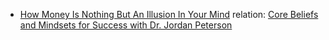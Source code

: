 - [How Money Is Nothing But An Illusion In Your Mind](https://youtu.be/_IcHIFIBo2s)
relation: [Core Beliefs and Mindsets for Success with Dr. Jordan Peterson](https://youtu.be/SbJe868Kw-c)
